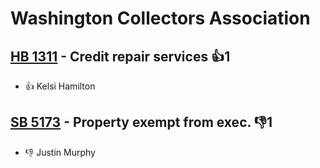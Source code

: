 # Washington Collectors Association

## [HB 1311](/bill/2023-24/hb/1311/) - Credit repair services 👍1  
* 👍 Kelsi Hamilton

## [SB 5173](/bill/2023-24/sb/5173/) - Property exempt from exec.  👎1 
* 👎 Justin Murphy